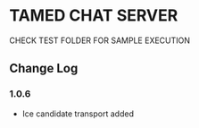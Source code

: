 # TAMED CHAT SERVER

CHECK TEST FOLDER FOR SAMPLE EXECUTION

## Change Log

### 1.0.6

- Ice candidate transport added